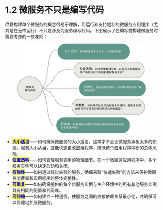 # 1.2 微服务不只是编写代码

尽管构建单个微服务的概念很易于理解，但运行和支持健壮的微服务应用程序（尤其是在云中运行）不只是涉及为服务编写代码。下图展示了在编写或构建微服务时需要考虑的一些准则：

<figure><img src="../../../.gitbook/assets/image (1) (1) (1) (1) (1).png" alt=""><figcaption></figcaption></figure>

* <mark style="color:blue;">**大小适当**</mark>——如何确保微服务的大小适当，这样才不会让微服务承担太多的职责。服务大小适当，就能快速更改应用程序，降低整个应用程序中断的总体风险。
* <mark style="color:blue;">**位置透明**</mark>——如何管理服务调用的物理细节。在一个微服务应用程序中，多个服务实例可以快速启动和关闭。
* <mark style="color:blue;">**有弹性**</mark>——如何通过绕过失败的服务，确保采取“快速失败”的方法来保护微服务消费者和应用程序的整体完整性。
* <mark style="color:blue;">**可重复**</mark>——如何确保提供的每个新服务实例与生产环境中的所有其他服务实例具有相同的配置和代码库。
* <mark style="color:blue;">**可伸缩**</mark>——如何建立一种通信，使服务之间的直接依赖关系最小化，并确保可以优雅地扩展微服务。
